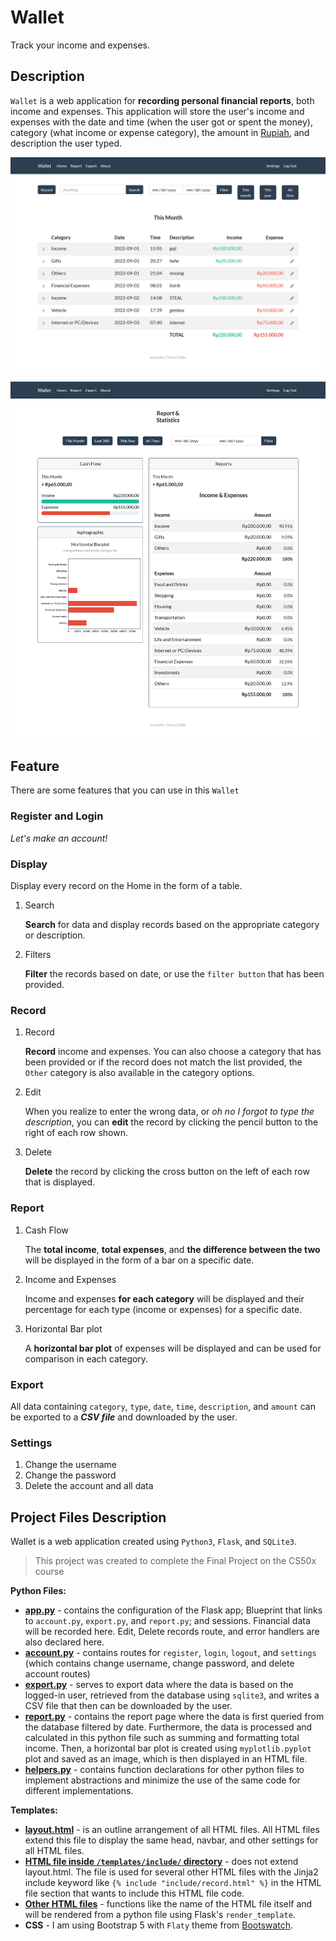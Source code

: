 # Wallet

Track your income and expenses.

## Description

`Wallet` is a web application for **recording personal financial reports**, both income and expenses. This application will store the user's income and expenses with the date and time (when the user got or spent the money), category (what income or expense category), the amount in [Rupiah](https://en.wikipedia.org/wiki/Indonesian_rupiah), and description the user typed.

![demo1](/static/img/demo1.png)

![demo2](/static/img/demo2.png)

## Feature

There are some features that you can use in this `Wallet`

### Register and Login

*Let's make an account!*

### Display

Display every record on the Home in the form of a table.

1. Search

     **Search** for data and display records based on the appropriate category or description.

1. Filters

     **Filter** the records based on date, or use the `filter button` that has been provided.

### Record

1. Record

    **Record** income and expenses. You can also choose a category that has been provided or if the record does not match the list provided, the `Other` category is also available in the category options.

1. Edit

    When you realize to enter the wrong data, or *oh no I forgot to type the description*, you can **edit** the record by clicking the pencil button to the right of each row shown.

1. Delete

    **Delete** the record by clicking the cross button on the left of each row that is displayed.

### Report

1. Cash Flow

    The **total income**, **total expenses**, and **the difference between the two** will be displayed in the form of a bar on a specific date.

1. Income and Expenses

    Income and expenses **for each category** will be displayed and their percentage for each type (income or expenses) for a specific date.

1. Horizontal Bar plot

    A **horizontal bar plot** of expenses will be displayed and can be used for comparison in each category.

### Export

All data containing `category`, `type`, `date`, `time`, `description`, and `amount` can be exported to a ***CSV file*** and downloaded by the user.

### Settings

1. Change the username
1. Change the password
1. Delete the account and all data

## Project Files Description

Wallet is a web application created using `Python3`, `Flask`, and `SQLite3`.

> This project was created to complete the Final Project on the CS50x course

**Python Files:**

- **[app.py](app.py)** - contains the configuration of the Flask app; Blueprint that links to `account.py`, `export.py`, and `report.py`; and sessions. Financial data will be recorded here. Edit, Delete records route, and error handlers are also declared here.
- **[account.py](account.py)** - contains routes for `register`, `login`, `logout`, and `settings` (which contains change username, change password, and delete account routes)
- **[export.py](export.py)** - serves to export data where the data is based on the logged-in user, retrieved from the database using `sqlite3`, and writes a CSV file that then can be downloaded by the user.
- **[report.py](report.py)** - contains the report page where the data is first queried from the database filtered by date. Furthermore, the data is processed and calculated in this python file such as summing and formatting total income. Then, a horizontal bar plot is created using `myplotlib.pyplot` plot and saved as an image, which is then displayed in an HTML file.
- **[helpers.py](helpers.py)** - contains function declarations for other python files to implement abstractions and minimize the use of the same code for different implementations.

**Templates:**

- **[layout.html](/templates/layout.html)** - is an outline arrangement of all HTML files. All HTML files extend this file to display the same head, navbar, and other settings for all HTML files.
- **[HTML file inside `/templates/include/` directory](/templates/include/)** - does not extend layout.html. The file is used for several other HTML files with the Jinja2 include keyword like `{% include "include/record.html" %}` in the HTML file section that wants to include this HTML file code.
- **[Other HTML files](/templates/)** - functions like the name of the HTML file itself and will be rendered from a python file using Flask's `render_template`.
- **CSS** - I am using Bootstrap 5 with `Flaty` theme from [Bootswatch](https://bootswatch.com/).
